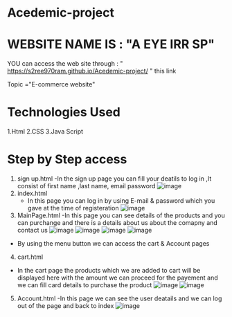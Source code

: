 # Acedemic-project 
# WEBSITE NAME IS  : "A EYE IRR SP" 
YOU can access the web site through : " https://s2ree970ram.github.io/Acedemic-project/ " this link

Topic ="E-commerce website"
# Technologies Used
1.Html
2.CSS
3.Java Script

# Step by Step access

1. sign up.html
    -In the sign up page you can fill your deatils to log in ,It consist of first name ,last name, email password
  ![image](https://github.com/S2ree970ram/Acedemic-project/assets/157942734/8aa8a54e-9cf3-4988-aefd-261ae0792040)
2. index.html
   - In this page you can log in by using E-mail & password which you gave  at the time of registeration
  ![image](https://github.com/S2ree970ram/Acedemic-project/assets/157942734/cdb856c6-5b16-485a-9c0a-af52f57db171)
3. MainPage.html
   -In this page you can see details of the products and you can purchange and there is a details about us about the comapny and contact us
   ![image](https://github.com/S2ree970ram/Acedemic-project/assets/157942734/1cd1597b-2297-44dd-a516-58cad08fb02b)
   ![image](https://github.com/S2ree970ram/Acedemic-project/assets/157942734/e3d7792c-c94d-4335-9b99-7e8e8fb02a39)
   ![image](https://github.com/S2ree970ram/Acedemic-project/assets/157942734/8b981d32-81c5-4641-801b-780e331555f4)
   ![image](https://github.com/S2ree970ram/Acedemic-project/assets/157942734/aa3b6301-81bb-403c-b0eb-9d6cb685ba41)
  - By using the menu button we can access the cart & Account pages
4. cart.html
  - In the cart page the products which we are added to cart will be displayed here with the amount we can proceed for the payement and we can fill card details to purchase the product
    ![image](https://github.com/S2ree970ram/Acedemic-project/assets/157942734/ab875f5d-f3db-4116-8356-59a8f0d79295)
    ![image](https://github.com/S2ree970ram/Acedemic-project/assets/157942734/262e6741-946b-4865-b28e-380eae724822)
5. Account.html
     -In this page we can see the user deatails and we can log  out of the page and back to index
    ![image](https://github.com/S2ree970ram/Acedemic-project/assets/157942734/22d12132-781a-44bb-8d6a-72e81e8fff7e)








 
